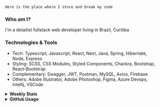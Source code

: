 ```
Here is the place where I store and break my code
```
### Who am I?
I'm a detailist fullstack web developer living in Brazil, Curitiba

### Technologies & Tools
- Tech: Typescript, Javascript, React, Next, Java, Spring, Hibernate, Node, Express
- Styling: SCSS, CSS Modules, Styled Components, Chackra, Bootstrap, React-Bootstrap
- Complementary: Swagger, JWT, Postman, MySQL, Axios, Firebase
- Others: Adobe Illustrator, Adobe Photoshop, Figma, Azure Devops, Intellij, VSCode

<details>
  <summary><b> Weekly Stats</b></summary>
<!--START_SECTION:waka-->

```text
TypeScript       20 hrs 1 min    ██████████████████▓░░░░░░   75.25 %
Java             5 hrs 19 mins   █████░░░░░░░░░░░░░░░░░░░░   19.99 %
JSON             34 mins         ▓░░░░░░░░░░░░░░░░░░░░░░░░   02.16 %
JavaScript       19 mins         ▒░░░░░░░░░░░░░░░░░░░░░░░░   01.23 %
Markdown         10 mins         ░░░░░░░░░░░░░░░░░░░░░░░░░   00.64 %
GitIgnore file   6 mins          ░░░░░░░░░░░░░░░░░░░░░░░░░   00.40 %
```

<!--END_SECTION:waka-->
</details>

<details>
  <summary><b> GitHub Usage</b></summary>
  
[![Top Langs](https://github-readme-stats.vercel.app/api/top-langs/?username=gxlpes&&langs_count=9&layout=compact)](https://github.com/anuraghazra/github-readme-stats)

</details>
